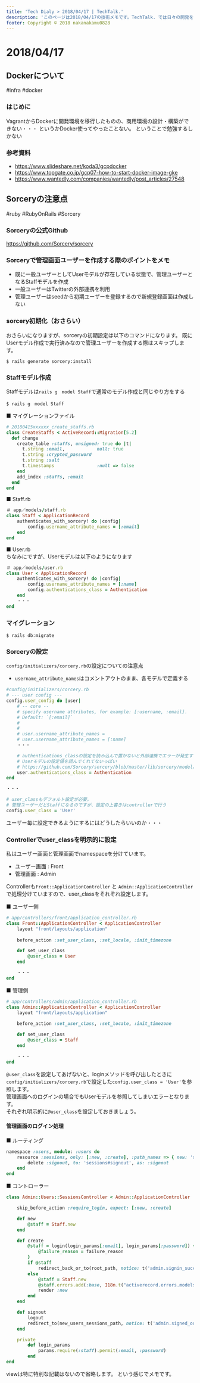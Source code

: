 ```yaml
---
title: 'Tech Dialy > 2018/04/17 | TechTalk.'
description: 'このページは2018/04/17の技術メモです。TechTalk. では日々の開発を個人メモとして残しています。将来に向けて技術ノウハウを蓄積することを目的とします。'
footer: Copyright © 2018 nakanakamu0828
---
```

# 2018/04/17

## Dockerについて
#infra #docker

### はじめに
VagrantからDockerに開発環境を移行したものの、商用環境の設計・構築ができない・・・
というかDocker使ってやったことない。
ということで勉強するしかない

### 参考資料
* https://www.slideshare.net/koda3/gcpdocker
* https://www.topgate.co.jp/gcp07-how-to-start-docker-image-gke
* https://www.wantedly.com/companies/wantedly/post_articles/27548


## Sorceryの注意点
#ruby #RubyOnRails #Sorcery

### Sorceryの公式Github
https://github.com/Sorcery/sorcery

### Sorceryで管理画面ユーザーを作成する際のポイントをメモ

* 既に一般ユーザーとしてUserモデルが存在している状態で、管理ユーザーとなるStaffモデルを作成
* 一般ユーザーはTwitterの外部連携を利用
* 管理ユーザーはseedから初期ユーザーを登録するので新規登録画面は作成しない

### sorcery初期化（おさらい）
おさらいになりますが、sorceryの初期設定は以下のコマンドになります。
既にUserモデル作成で実行済みなので管理ユーザーを作成する際はスキップします。
```
$ rails generate sorcery:install
```

### Staffモデル作成
Staffモデルは`rails g　model Staff`で通常のモデル作成と同じやり方をする

```
$ rails g　model Staff
```


■ マイグレーションファイル
```ruby
# 20180415xxxxxx_create_staffs.rb
class CreateStaffs < ActiveRecord::Migration[5.2]
  def change
    create_table :staffs, unsigned: true do |t|
      t.string :email,            null: true
      t.string :crypted_password
      t.string :salt
      t.timestamps                :null => false
    end
    add_index :staffs, :email
  end
end
```

■ Staff.rb
```ruby
＃ app／models/staff.rb
class Staff < ApplicationRecord
    authenticates_with_sorcery! do |config|
        config.username_attribute_names = [:email]
    end
end
```

■ User.rb  
ちなみにですが、Userモデルは以下のようになります
```ruby
＃ app／models/user.rb
class User < ApplicationRecord
    authenticates_with_sorcery! do |config|
        config.username_attribute_names = [:name]
        config.authentications_class = Authentication
    end
    ・・・
end
```


### マイグレーション

```
$ rails db:migrate
```

### Sorceryの設定
`config/initializers/corcery.rb`の設定についての注意点
* `username_attribute_names`はコメントアウトのまま、各モデルで定義する

```ruby
#config/initializers/corcery.rb
# --- user config ---
config.user_config do |user|
    # -- core --
    # specify username attributes, for example: [:username, :email].
    # Default: `[:email]`
    #
    # 
    # user.username_attribute_names =
    # user.username_attribute_names = [:name]
    ・・・

    # authentications_classの設定を読み込んで置かないと外部連携でエラーが発生する
    # Userモデルの設定値を読んでくれてないっぽい
    # https://github.com/Sorcery/sorcery/blob/master/lib/sorcery/model/submodules/external.rb
    user.authentications_class = Authentication
end

・・・

# user_classもデフォルト設定が必要。
# 管理ユーザーだとStaffになるのですが、設定の上書きはcontrollerで行う
config.user_class = 'User'
```

ユーザー毎に設定できるようにするにはどうしたらいいのか・・・


### Controllerでuser_classを明示的に設定
私はユーザー画面と管理画面でnamespaceを分けています。  

* ユーザー画面 : Front
* 管理画面 : Admin

Controllerも`Front::ApplicationController` と `Admin::ApplicationController` で処理分けていますので、user_classをそれぞれ設定します。

■ ユーザー側
```ruby
# app/controllers/front/application_controller.rb
class Front::ApplicationController < ApplicationController
    layout "front/layouts/application"
  
    before_action :set_user_class, :set_locale, :init_timezone

    def set_user_class
        @user_class = User
    end

    ・・・
end
```

■ 管理側
```ruby
# app/controllers/admin/application_controller.rb
class Admin::ApplicationController < ApplicationController
    layout "front/layouts/application"
  
    before_action :set_user_class, :set_locale, :init_timezone

    def set_user_class
        @user_class = Staff
    end

    ・・・
end
```

`@user_class`を設定してあげないと、loginメソッドを呼び出したときに`config/initializers/corcery.rb`で設定した`config.user_class = 'User'`を参照します。  
管理画面へのログインの場合でもUserモデルを参照してしまいエラーとなります。  
それぞれ明示的に`@user_class`を設定しておきましょう。  


#### 管理画面のログイン処理
■ ルーティング
```ruby
namespace :users, module: :users do
    resource :sessions, only: [:new, :create], :path_names => { new: 'signin' } do
        delete :signout, to: 'sessions#signout', as: :signout
    end
end
```

■ コントローラー
```ruby
class Admin::Users::SessionsController < Admin::ApplicationController

    skip_before_action :require_login, expect: [:new, :create]

    def new
        @staff = Staff.new
    end

    def create
        @staff = login(login_params[:email], login_params[:password]) { |u, failure_reason|
            @failure_reason = failure_reason
        }
        if @staff
            redirect_back_or_to(root_path, notice: t('admin.signin_successful'))
        else
            @staff = Staff.new
            @staff.errors.add(:base, I18n.t("activerecord.errors.models.staff.base.#{@failure_reason.to_s}"))
            render :new
        end
    end

    def signout
        logout
        redirect_to(new_users_sessions_path, notice: t('admin.signed_out'))
    end

    private
        def login_params
            params.require(:staff).permit(:email, :password)
        end
end
```

viewは特に特別な記載はないので省略します。
という感じでメモです。
